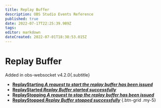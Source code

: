 ```yaml
---
title: Replay Buffer
description: OBS Studio Events Reference
published: true
date: 2022-07-17T22:25:39.989Z
tags: 
editor: markdown
dateCreated: 2022-07-01T18:38:53.015Z
---
```


# Replay Buffer
Added in obs-websocket v4.2.0{.subtitle}
* [**ReplayStarting *A request to start the replay buffer has been issued***](/en/Broadcasters/OBS/Events/Replay-Buffer/ReplayStarting)
* [**ReplayStarted *Replay Buffer started successfully***](/en/Broadcasters/OBS/Events/Replay-Buffer/ReplayStarted)
* [**ReplayStopping *A request to stop the replay buffer has been issued***](/en/Broadcasters/OBS/Events/Replay-Buffer/ReplayStopping)
* [**ReplayStopped *Replay Buffer stopped successfully***](/en/Broadcasters/OBS/Events/Replay-Buffer/ReplayStopped)
{.btn-grid .my-5}